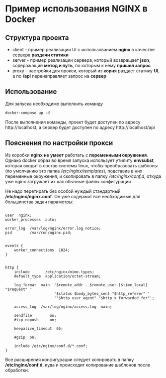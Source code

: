 # Пример использования NGINX в Docker

## Структура проекта

- client -  пример реализации UI с использованием **nginx** в качестве сервера **раздачи статики**
- server - пример реализации сервера, который возвращает **json**, содеражащий **метод и путь**, по которым к нему **пришел запрос**
- proxy - настройки для прокси, который из **корня** раздает статику **UI**, а по **/api** перенаправляет запрос на **сервер**

## Использование

Для запуска необходимо выполнить команду

```shell
docker-compose up -d
```

После выполнения команды, проект будет доступен по адресу http://localhost, а сервер будет доступен по адресу http://localhost/api

## Пояснения по настройки прокси

Из коробки **nginx** **не умеет** работать с **переменными окружения**. Однако docker образ во время запуска использует утилиту **envsubst**, которая входит в состав системы linux, чтобы преобразовать шаблоны (по умолчанию это папка */etc/nginx/templates*), подставив в них переменные окружения, и скопировать в папку */etc/nginx/conf.d*, откуда уже nginx загружает их как обычные файлы конфигурации

Не надо перетирать без особой нуждый стандартный **/etc/nginx/nginx.conf**. Он уже содержит все необходимые для большинства задач параметры:

```Properties

user  nginx;
worker_processes  auto;

error_log  /var/log/nginx/error.log notice;
pid        /var/run/nginx.pid;


events {
    worker_connections  1024;
}


http {
    include       /etc/nginx/mime.types;
    default_type  application/octet-stream;

    log_format  main  '$remote_addr - $remote_user [$time_local] "$request" '
                      '$status $body_bytes_sent "$http_referer" '
                      '"$http_user_agent" "$http_x_forwarded_for"';

    access_log  /var/log/nginx/access.log  main;

    sendfile        on;
    #tcp_nopush     on;

    keepalive_timeout  65;

    #gzip  on;

    include /etc/nginx/conf.d/*.conf;
}

```

Все расширения конфигурации следует копировать в папку **/etc/nginx/conf.d**, куда и происходит копирование шаблонов после обработки.